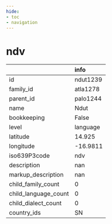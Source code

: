 ```yaml
---
hide:
- toc
- navigation
---
```

# ndv
|                      | info     |
|:---------------------|:---------|
| id                   | ndut1239 |
| family_id            | atla1278 |
| parent_id            | palo1244 |
| name                 | Ndut     |
| bookkeeping          | False    |
| level                | language |
| latitude             | 14.925   |
| longitude            | -16.9811 |
| iso639P3code         | ndv      |
| description          | nan      |
| markup_description   | nan      |
| child_family_count   | 0        |
| child_language_count | 0        |
| child_dialect_count  | 0        |
| country_ids          | SN       |
